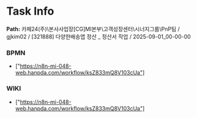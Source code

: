 # Task Info

**Path:** 카페24(주)\본사사업장\[CG]MI본부\고객성장센터\시너지그룹\PnP팀 / gjkim02 / [321888] 다양한배송앱 정산 _ 정산서 작업 / 2025-09-01_00-00-00

### BPMN
- ["https://n8n-mi-048-web.hanpda.com/workflow/ksZ833mQ8V103cUa"]

### WIKI
- ["https://n8n-mi-048-web.hanpda.com/workflow/ksZ833mQ8V103cUa"]

